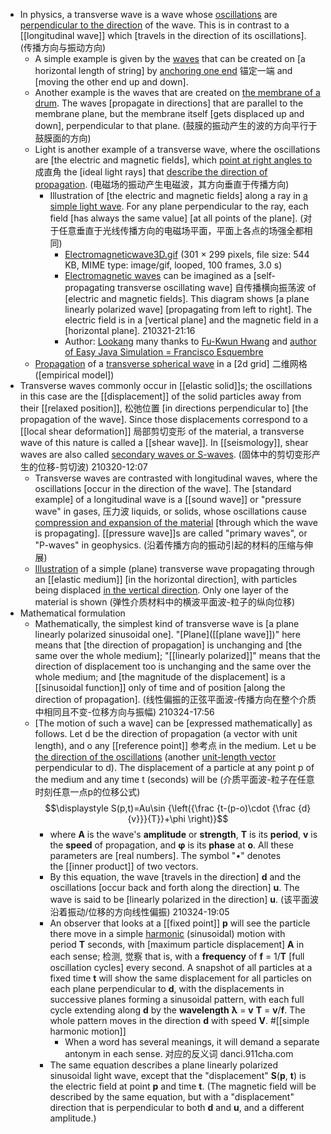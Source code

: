 - In physics, a transverse wave is a wave whose [oscillations](((vG_IawJYT))) are [perpendicular to the direction]() of the wave. This is in contrast to a [[longitudinal wave]] which [travels in the direction of its oscillations].
(传播方向与振动方向)
    - A simple example is given by the [waves](((R90V_Iiy9))) that can be created on [a horizontal length of string] by [anchoring one end](((movcYbcgz))) 锚定一端 and [moving the other end up and down]. 
    - Another example is the waves that are created on [the membrane of a drum](((UCRwRS-Ve))). The waves [propagate in directions] that are parallel to the membrane plane, but the membrane itself [gets displaced up and down], perpendicular to that plane. 
(鼓膜的振动产生的波的方向平行于鼓膜面的方向)
    - Light is another example of a transverse wave, where the oscillations are [the electric and magnetic fields], which [point at right angles to](((b0jAfz5k3))) 成直角 the [ideal light rays] that [describe the direction of propagation](((c1JBNUrAU))).
(电磁场的振动产生电磁波，其方向垂直于传播方向)
        - Illustration of [the electric and magnetic fields] along a ray in [a simple light wave](https://en.wikipedia.org/wiki/File:Electromagneticwave3D.gif). For any plane perpendicular to the ray, each field [has always the same value] [at all points of the plane].
(对于任意垂直于光线传播方向的电磁场平面，平面上各点的场强全都相同)
            - [Electromagneticwave3D.gif](https://upload.wikimedia.org/wikipedia/commons/4/4c/Electromagneticwave3D.gif) ‎(301 × 299 pixels, file size: 544 KB, MIME type: image/gif, looped, 100 frames, 3.0 s)
            - [Electromagnetic waves](http://weelookang.blogspot.com/2011/10/ejs-open-source-propagation-of.html) can be imagined as a [self-propagating transverse oscillating wave] 自传播横向振荡波 of [electric and magnetic fields]. This diagram shows [a plane linearly polarized wave] [propagating from left to right]. The electric field is in a [vertical plane] and the magnetic field in a [horizontal plane].
210321-21:16
            - Author: [Lookang](https://commons.wikimedia.org/w/index.php?title=User:Lookang&action=edit&redlink=1) many thanks to [Fu-Kwun Hwang](http://www.phy.ntnu.edu.tw/ntnujava/index.php) and [author of Easy Java Simulation = Francisco Esquembre](http://www.compadre.org/osp/items/detail.cfm?ID=7305)
    - [Propagation](https://en.wikipedia.org/wiki/File:Ondes_cisaillement_2d_20_petit.gif) of a [transverse spherical wave](((qcVw17MQg))) in a [2d grid] 二维网格 ([empirical model]) 
- Transverse waves commonly occur in [[elastic solid]]s; the oscillations in this case are the [[displacement]] of the solid particles away from their [[relaxed position]], 松弛位置 [in directions perpendicular to] [the propagation of the wave]. Since those displacements correspond to a [[local shear deformation]] 局部剪切变形 of the material, a transverse wave of this nature is called a [[shear wave]]. In [[seismology]], shear waves are also called [secondary waves or S-waves](((UPhilQlK1))).
(固体中的剪切变形产生的位移-剪切波)
210320-12:07
    - Transverse waves are contrasted with longitudinal waves, where the oscillations [occur in the direction of the wave]. The [standard example] of a longitudinal wave is a [[sound wave]] or "pressure wave" in gases, 压力波 liquids, or solids, whose oscillations cause [compression and expansion of the material](((wSxgj-r6_))) [through which the wave is propagating]. [[pressure wave]]s are called "primary waves", or "P-waves" in geophysics.
(沿着传播方向的振动引起的材料的压缩与伸展)
    - [Illustration](https://en.wikipedia.org/wiki/File:Onde_cisaillement_impulsion_1d_30_petit.gif) of a simple (plane) transverse wave propagating through an [[elastic medium]] [in the horizontal direction], with particles being displaced [in the vertical direction](((71JKD_6Zu))). Only one layer of the material is shown
(弹性介质材料中的横波平面波-粒子的纵向位移)
- Mathematical formulation
    - Mathematically, the simplest kind of transverse wave is [a plane linearly polarized sinusoidal one]. "[Plane]([[plane wave]])" here means that [the direction of propagation] is unchanging and [the same over the whole medium]; "[[linearly polarized]]" means that the direction of displacement too is unchanging and the same over the whole medium; and [the magnitude of the displacement] is a [[sinusoidal function]] only of time and of position [along the direction of propagation].
(线性偏振的正弦平面波-传播方向在整个介质中相同且不变-位移方向与振幅)
210324-17:56
    - [The motion of such a wave] can be [expressed mathematically] as follows. Let d be the direction of propagation (a vector with unit length), and o any [[reference point]] 参考点 in the medium. Let u be [the direction of the oscillations](((W3cPnk7k5))) (another [unit-length vector](((TkBIxr7a8))) perpendicular to d). The displacement of a particle at any point p of the medium and any time t (seconds) will be   (介质平面波-粒子在任意时刻任意一点p的位移公式)
$$\displaystyle S(p,t)=Au\sin {\left({\frac {t-(p-o)\cdot {\frac {d}{v}}}{T}}+\phi \right)}$$
        - where __A__ is the wave's **amplitude** or **strength**, __T__ is its **period**, __v__ is the **speed** of propagation, and __φ__ is its **phase** at __o__. All these parameters are [real numbers]. The symbol "•" denotes the [[inner product]] of two vectors.
        - By this equation, the wave [travels in the direction] __d__ and the oscillations [occur back and forth along the direction] __u__. The wave is said to be [linearly polarized in the direction] __u__. 
(该平面波沿着振动/位移的方向线性偏振)
210324-19:05
        - An observer that looks at a [[fixed point]] __p__ will see the particle there move in a simple [harmonic](https://en.wikipedia.org/wiki/Simple_harmonic_motion) (sinusoidal) motion with period __T__ seconds, with [maximum particle displacement] __A__ in each sense; 检测, 觉察 that is, with a **frequency** of __f__ = 1/__T__ [full oscillation cycles] every second. A snapshot of all particles at a fixed time __t__ will show the same displacement for all particles on each plane perpendicular to __d__, with the displacements in successive planes forming a sinusoidal pattern, with each full cycle extending along __d__ by the **wavelength** __λ__ = __v__ __T__ = __v__/__f__. The whole pattern moves in the direction __d__ with speed __V__. #[[simple harmonic motion]]
            - When a word has several meanings, it will demand a separate antonym in each sense. 对应的反义词 danci.911cha.com
        - The same equation describes a plane linearly polarized sinusoidal light wave, except that the "displacement" __S__(__p__, __t__) is the electric field at point __p__ and time __t__. (The magnetic field will be described by the same equation, but with a "displacement" direction that is perpendicular to both __d__ and __u__, and a different amplitude.)
